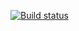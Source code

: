 [![Build status](https://ci.appveyor.com/api/projects/status/h4cs8ioc9ur44jlr?svg=true)](https://ci.appveyor.com/project/NISO4-qa/api-hw)
